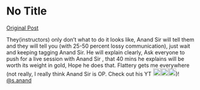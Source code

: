 # No Title

[Original Post](https://discourse.onlinedegree.iitm.ac.in/t/169029/52)

<p>They(instructors) only don’t what to do it looks like, Anand Sir will tell them and they will tell you (with 25-50 percent lossy communication), just wait and keeping tagging Anand Sir. He will explain clearly, Ask everyone to push for a live session with Anand Sir , that 40 mins he explains will be worth its weight in gold, Hope he does that. Flattery gets me everywhere (not really, I really think Anand Sir is OP. Check out his YT <img src="https://emoji.discourse-cdn.com/google/fire.png?v=14" title=":fire:" class="emoji" alt=":fire:" loading="lazy" width="20" height="20"><img src="https://emoji.discourse-cdn.com/google/fire.png?v=14" title=":fire:" class="emoji" alt=":fire:" loading="lazy" width="20" height="20"><img src="https://emoji.discourse-cdn.com/google/saluting_face.png?v=14" title=":saluting_face:" class="emoji" alt=":saluting_face:" loading="lazy" width="20" height="20">)! <a class="mention" href="/u/s.anand">@s.anand</a></p>